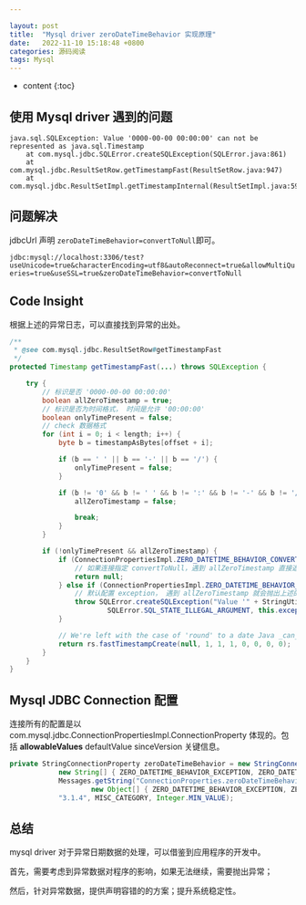 ```yaml
---

layout: post
title:  "Mysql driver zeroDateTimeBehavior 实现原理"
date:   2022-11-10 15:18:48 +0800
categories: 源码阅读
tags: Mysql
---
```

* content
{:toc}


## 使用 Mysql driver 遇到的问题

```log
java.sql.SQLException: Value '0000-00-00 00:00:00' can not be represented as java.sql.Timestamp
    at com.mysql.jdbc.SQLError.createSQLException(SQLError.java:861)
    at com.mysql.jdbc.ResultSetRow.getTimestampFast(ResultSetRow.java:947)
    at com.mysql.jdbc.ResultSetImpl.getTimestampInternal(ResultSetImpl.java:5921)
```

## 问题解决

jdbcUrl 声明 `zeroDateTimeBehavior=convertToNull`即可。

`jdbc:mysql://localhost:3306/test?useUnicode=true&characterEncoding=utf8&autoReconnect=true&allowMultiQueries=true&useSSL=true&zeroDateTimeBehavior=convertToNull`

## Code Insight

根据上述的异常日志，可以直接找到异常的出处。

```java
/**
 * @see com.mysql.jdbc.ResultSetRow#getTimestampFast
 */
protected Timestamp getTimestampFast(...) throws SQLException {

    try {
        // 标识是否 '0000-00-00 00:00:00'
        boolean allZeroTimestamp = true;
        // 标识是否为时间格式， 时间是允许 '00:00:00'
        boolean onlyTimePresent = false;
        // check 数据格式
        for (int i = 0; i < length; i++) {
            byte b = timestampAsBytes[offset + i];

            if (b == ' ' || b == '-' || b == '/') {
                onlyTimePresent = false;
            }

            if (b != '0' && b != ' ' && b != ':' && b != '-' && b != '/' && b != '.') {
                allZeroTimestamp = false;

                break;
            }
        }

        if (!onlyTimePresent && allZeroTimestamp) {
            if (ConnectionPropertiesImpl.ZERO_DATETIME_BEHAVIOR_CONVERT_TO_NULL.equals(conn.getZeroDateTimeBehavior())) {
                // 如果连接指定 convertToNull，遇到 allZeroTimestamp 直接返回 null
                return null;
            } else if (ConnectionPropertiesImpl.ZERO_DATETIME_BEHAVIOR_EXCEPTION.equals(conn.getZeroDateTimeBehavior())) {
                // 默认配置 exception， 遇到 allZeroTimestamp 就会抛出上述的异常
                throw SQLError.createSQLException("Value '" + StringUtils.toString(timestampAsBytes) + "' can not be represented as java.sql.Timestamp",
                        SQLError.SQL_STATE_ILLEGAL_ARGUMENT, this.exceptionInterceptor);
            }

            // We're left with the case of 'round' to a date Java _can_ represent, which is '0001-01-01'.
            return rs.fastTimestampCreate(null, 1, 1, 1, 0, 0, 0, 0);
        }
    }
}
```

## Mysql JDBC Connection 配置

连接所有的配置是以 com.mysql.jdbc.ConnectionPropertiesImpl.ConnectionProperty 体现的。包括  **allowableValues** defaultValue sinceVersion 关键信息。

```java
private StringConnectionProperty zeroDateTimeBehavior = new StringConnectionProperty("zeroDateTimeBehavior", ZERO_DATETIME_BEHAVIOR_EXCEPTION,
            new String[] { ZERO_DATETIME_BEHAVIOR_EXCEPTION, ZERO_DATETIME_BEHAVIOR_ROUND, ZERO_DATETIME_BEHAVIOR_CONVERT_TO_NULL },
            Messages.getString("ConnectionProperties.zeroDateTimeBehavior",
                    new Object[] { ZERO_DATETIME_BEHAVIOR_EXCEPTION, ZERO_DATETIME_BEHAVIOR_ROUND, ZERO_DATETIME_BEHAVIOR_CONVERT_TO_NULL }),
            "3.1.4", MISC_CATEGORY, Integer.MIN_VALUE);
```

## 总结

mysql driver 对于异常日期数据的处理，可以借鉴到应用程序的开发中。

首先，需要考虑到异常数据对程序的影响，如果无法继续，需要抛出异常；

然后，针对异常数据，提供声明容错的的方案；提升系统稳定性。
